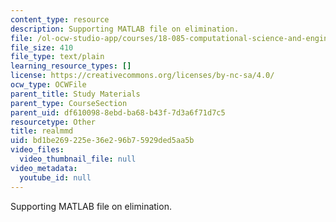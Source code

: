 ```yaml
---
content_type: resource
description: Supporting MATLAB file on elimination.
file: /ol-ocw-studio-app/courses/18-085-computational-science-and-engineering-i-fall-2008/bd1be269225e36e296b75929ded5aa5b_realmmd.m
file_size: 410
file_type: text/plain
learning_resource_types: []
license: https://creativecommons.org/licenses/by-nc-sa/4.0/
ocw_type: OCWFile
parent_title: Study Materials
parent_type: CourseSection
parent_uid: df610098-8ebd-ba68-b43f-7d3a6f71d7c5
resourcetype: Other
title: realmmd
uid: bd1be269-225e-36e2-96b7-5929ded5aa5b
video_files:
  video_thumbnail_file: null
video_metadata:
  youtube_id: null
---
```

Supporting MATLAB file on elimination.